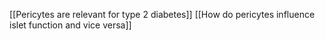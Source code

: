 [[Pericytes are relevant for type 2 diabetes]]
[[How do pericytes influence islet function and vice versa]]